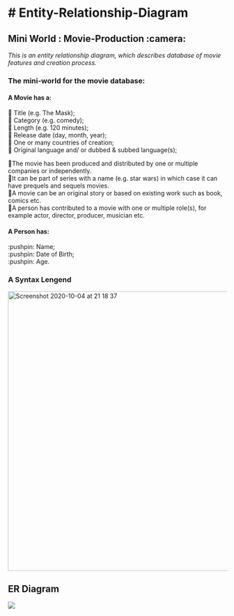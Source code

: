  <h1> # Entity-Relationship-Diagram </h1> 
 
 <h2> Mini World : Movie-Production :camera: </h2>
 
*This is an entity relationship diagram, which describes database of movie features and creation process.*


<h3> The mini-world for the movie database: </h3>

<h4> A Movie has a:</h4>

:pushpin: Title (e.g. The Mask); <br>
:pushpin: Category (e.g. comedy); <br>
:pushpin: Length (e.g. 120 minutes);<br>
:pushpin: Release date (day, month, year);<br>
:pushpin: One or many countries of creation;<br>
:pushpin: Original language and/ or dubbed & subbed language(s);<br>

:tangerine:The movie has been produced and distributed by one or multiple companies or independently. <br>
:tangerine:It can be part of series with a name (e.g. star wars) in which case it can have prequels and sequels movies. <br>
:tangerine:A movie can be an original story or based on existing work such as book, comics etc.<br>
:tangerine:A person has contributed to a movie with one or multiple role(s), for example actor, director, producer, musician etc.<br>

<h4> A Person has: </h4>
:pushpin: Name;<br>
:pushpin: Date of Birth;<br>
:pushpin: Age.<br>

<h3> A Syntax Lengend </h3>
<img width="641" alt="Screenshot 2020-10-04 at 21 18 37" src="https://user-images.githubusercontent.com/62830083/95023719-371e0d00-0687-11eb-8dd3-7fca9368f1a9.png">





## ER Diagram
<img src="https://github.com/ekaterinadvolkova/Entity-Relationship-Diagram---Movie-Production/blob/main/Entity%20Relationship%20Diagram%20Movie.jpg?raw=true">
